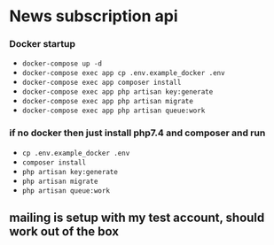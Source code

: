 # News subscription api

### Docker startup

- `docker-compose up -d`
- `docker-compose exec app cp .env.example_docker .env`
- `docker-compose exec app composer install`
- `docker-compose exec app php artisan key:generate`
- `docker-compose exec app php artisan migrate`
- `docker-compose exec app php artisan queue:work`

### if no docker then just install php7.4 and composer and run

- `cp .env.example_docker .env`
- `composer install`
- `php artisan key:generate`
- `php artisan migrate`
- `php artisan queue:work`

## mailing is setup with my test account, should work out of the box

